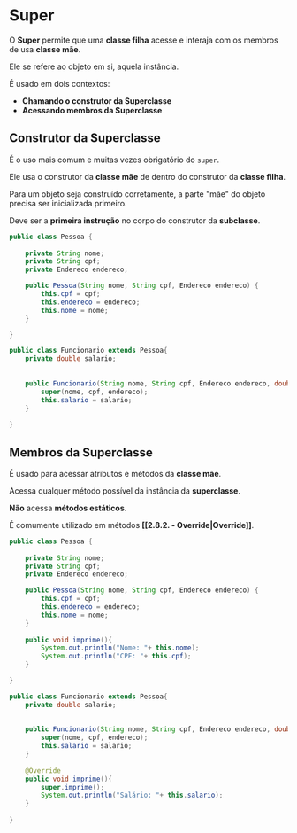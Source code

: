 # Super

O **Super** permite que uma **classe filha** acesse e interaja com os membros de usa **classe mãe**.

Ele se refere ao objeto em si, aquela instância.

É usado em dois contextos:

- **Chamando o construtor da Superclasse**
- **Acessando membros da Superclasse**

## Construtor da Superclasse

É o uso mais comum e muitas vezes  obrigatório do `super`.

Ele usa o construtor da **classe mãe** de dentro do construtor da **classe filha**. 

Para um objeto seja construído corretamente, a parte "mãe" do objeto precisa ser inicializada primeiro.

Deve ser a **primeira instrução** no corpo do construtor da **subclasse**.

```Java
public class Pessoa {  
  
    private String nome;  
    private String cpf;  
    private Endereco endereco;

	public Pessoa(String nome, String cpf, Endereco endereco) {  
	    this.cpf = cpf;  
	    this.endereco = endereco;  
	    this.nome = nome;  
	}

}

public class Funcionario extends Pessoa{
	private double salario;
	
	
	public Funcionario(String nome, String cpf, Endereco endereco, double salario){
		super(nome, cpf, endereco);
		this.salario = salario;
	}
	
}
```

## Membros da Superclasse

É usado para acessar atributos e métodos da **classe mãe**.

Acessa qualquer método possível da instância da **superclasse**.

**Não** acessa **métodos estáticos**.

É comumente utilizado em métodos **[[2.8.2. - Override|Override]]**.

```Java
public class Pessoa {  
  
    private String nome;  
    private String cpf;  
    private Endereco endereco;

	public Pessoa(String nome, String cpf, Endereco endereco) {  
	    this.cpf = cpf;  
	    this.endereco = endereco;  
	    this.nome = nome;  
	}
	
	public void imprime(){
		System.out.println("Nome: "+ this.nome);
		System.out.println("CPF: "+ this.cpf);
	}

}

public class Funcionario extends Pessoa{
	private double salario;
	
	
	public Funcionario(String nome, String cpf, Endereco endereco, double salario){
		super(nome, cpf, endereco);
		this.salario = salario;
	}
	
	@Override
	public void imprime(){
		super.imprime();
		System.out.println("Salário: "+ this.salario);
	}
	
}

```




